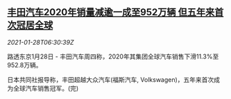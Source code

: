 <!--1611816837000-->
[丰田汽车2020年销量减逾一成至952万辆 但五年来首次冠居全球](https://cn.reuters.com/article/toyoto-global-sales-0128-thur-idCNKBS29X0MQ)
------

<div><i>2021-01-28T06:30:39Z</i></div><p>路透东京1月28日 - 丰田汽车周四称，2020年其集团全球汽车销售下滑11.3%至952.8万辆。</p><p>日本共同社报导称，丰田超越大众汽车(福斯汽车, Volkswagen)，五年来首次成为全球汽车销售冠军。(完)</p>
